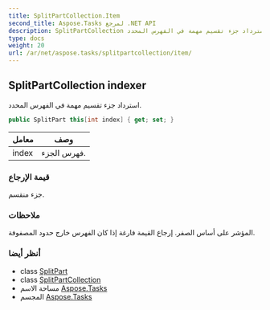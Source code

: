 ```yaml
---
title: SplitPartCollection.Item
second_title: Aspose.Tasks لمرجع .NET API
description: SplitPartCollection ملكية. استرداد جزء تقسيم مهمة في الفهرس المحدد.
type: docs
weight: 20
url: /ar/net/aspose.tasks/splitpartcollection/item/
---
```

## SplitPartCollection indexer

استرداد جزء تقسيم مهمة في الفهرس المحدد.

```csharp
public SplitPart this[int index] { get; set; }
```

| معامل | وصف |
| --- | --- |
| index | فهرس الجزء. |

### قيمة الإرجاع

جزء منقسم.

### ملاحظات

المؤشر على أساس الصفر. إرجاع القيمة فارغة إذا كان الفهرس خارج حدود المصفوفة.

### أنظر أيضا

* class [SplitPart](../../splitpart/)
* class [SplitPartCollection](../)
* مساحة الاسم [Aspose.Tasks](../../splitpartcollection/)
* المجسم [Aspose.Tasks](../../../)


